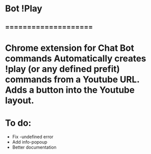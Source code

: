 # Bot !Play
====================
-------------------
Chrome extension for Chat Bot commands
Automatically creates !play (or any defined prefit) commands from a Youtube URL.
Adds a button into the Youtube layout.
=====================
# To do:

* Fix -undefined error
* Add info-popoup
* Better documentation
